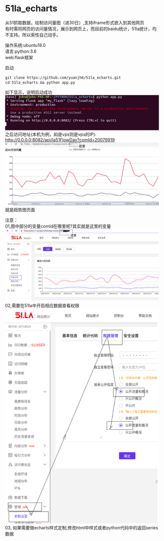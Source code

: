 # 51la_echarts
从51抓取数据，绘制访问量图（进30日）,支持iframe形式嵌入到其他网页  
有时需将网页的访问量情况，展示到网页上，而目前的baidu统计，51la统计，均不支持。所以索性自己动手。  

操作系统:ubuntu18.0    
语言:python:3.6  
web:flask框架  

启动  
```
git clone https://github.com/yuanjh6/51la_echarts.git
cd 51la_echarts && python app.py
```
如下显示，说明启动成功  
![](images/01.png)  
之后访问地址(本机为例，如是vps则是vps的IP):  
http://0.0.0.0:8082/api/la51FlowDay?comId=20079919   
![](images/03.png)  
就是趋势图页面  

注意：  
01,图中部分的变量comId在哪里呢?其实就是这里的变量  
![](images/04.png)  
02,需要在51la中开启相应数据查看权限  
![](images/05.png)  
03, 如果需要做echarts样式定制,修改html中样式或者python代码中的返回series数据



